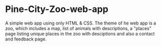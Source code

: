 # Pine-City-Zoo-web-app

A simple web app using only HTML & CSS. The theme of he web app is a zoo, which includes a map, list of animals with descriptions, a "places" page listing unique places in the zoo with desciptions and also a contact and feedback page.

